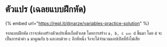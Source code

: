# ตัวแปร \(เฉลยแบบฝึกหัด\)

{% embed url="https://repl.it/@narze/variables-practice-solution" %}

จากแบบฝึกหัด เราจะต้องสร้างตัวแปรเพื่อเก็บตัวเลข โดยการสร้าง `a, b, c และ d` ขึ้นมา โดย `d` จะเป็นการนำค่า `a` มาคูณกับ `b` และลบด้วย `c` อีกทีหนึ่ง จึงจะได้จำนวนแอปเปิลที่ยังไม่เสีย

